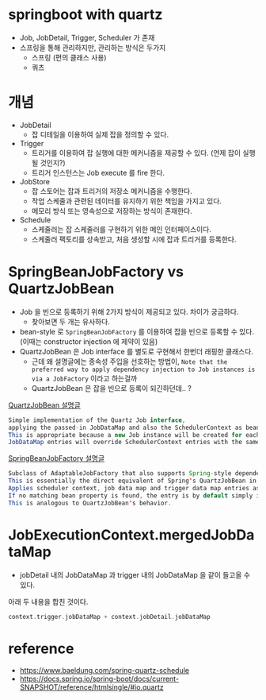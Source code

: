# springboot with quartz
* Job, JobDetail, Trigger, Scheduler 가 존재
* 스프링을 통해 관리하지만, 관리하는 방식은 두가지
    * 스프링 (편의 클래스 사용)
    * 쿼츠

# 개념
* JobDetail
    * 잡 디테일을 이용하여 실제 잡을 정의할 수 있다.
* Trigger
    * 트리거를 이용하여 잡 실행에 대한 메커니즘을 제공할 수 있다. (언제 잡이 실행될 것인지?)
    * 트리거 인스턴스는 Job execute 를 fire 한다.
* JobStore
    * 잡 스토어는 잡과 트리거의 저장소 메커니즘을 수행한다.
    * 작업 스케줄과 관련된 데이터를 유지하기 위한 책임을 가지고 있다.
    * 메모리 방식 또는 영속성으로 저장하는 방식이 존재한다.
* Schedule
    * 스케줄러는 잡 스케줄러를 구현하기 위한 메인 인터페이스이다.
    * 스케줄러 팩토리를 상속받고, 처음 생성할 시에 잡과 트리거를 등록한다.

# SpringBeanJobFactory vs QuartzJobBean
* Job 을 빈으로 등록하기 위해 2가지 방식이 제공되고 있다. 차이가 궁금하다.
    * 찾아보면 두 개는 유사하다.
* bean-style 로 `SpringBeanJobFactory` 를 이용하여 잡을 빈으로 등록할 수 있다. (이때는 constructor injection 에 제약이 있음)
* QuartzJobBean 은 Job interface 를 별도로 구현해서 한번더 래핑한 클래스다.
    * 근데 왜 설명글에는 종속성 주입을 선호하는 방법이, `Note that the preferred way to apply dependency injection to Job instances is via a JobFactory` 이라고 하는걸까
    * QuartzJobBean 은 잡을 빈으로 등록이 되긴하던데.. ?

[QuartzJobBean 설명글](https://docs.spring.io/spring-framework/docs/current/javadoc-api/org/springframework/scheduling/quartz/QuartzJobBean.html)
```java
Simple implementation of the Quartz Job interface, 
applying the passed-in JobDataMap and also the SchedulerContext as bean property values. 
This is appropriate because a new Job instance will be created for each execution. 
JobDataMap entries will override SchedulerContext entries with the same keys.
```

[SpringBeanJobFactory 설명글](https://docs.spring.io/spring-framework/docs/current/javadoc-api/org/springframework/scheduling/quartz/SpringBeanJobFactory.html)
```java
Subclass of AdaptableJobFactory that also supports Spring-style dependency injection on bean properties. 
This is essentially the direct equivalent of Spring's QuartzJobBean in the shape of a Quartz JobFactory.
Applies scheduler context, job data map and trigger data map entries as bean property values. 
If no matching bean property is found, the entry is by default simply ignored. 
This is analogous to QuartzJobBean's behavior.
```

# JobExecutionContext.mergedJobDataMap
* jobDetail 내의 JobDataMap 과 trigger 내의 JobDataMap 을 같이 들고올 수 있다.

아래 두 내용을 합친 것이다.
```kotlin
context.trigger.jobDataMap + context.jobDetail.jobDataMap
```

# reference
* https://www.baeldung.com/spring-quartz-schedule
* https://docs.spring.io/spring-boot/docs/current-SNAPSHOT/reference/htmlsingle/#io.quartz